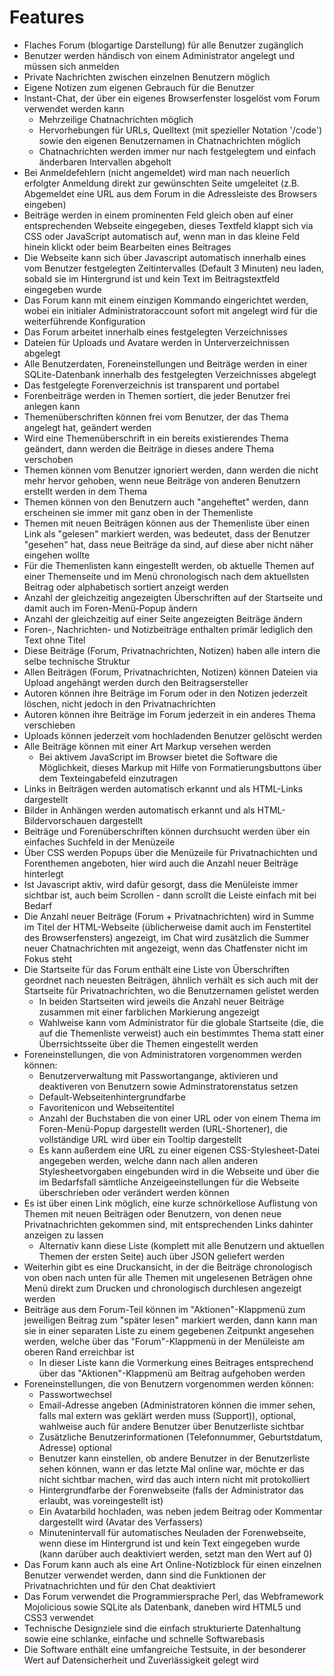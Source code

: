 Features
========

* Flaches Forum (blogartige Darstellung) für alle Benutzer zugänglich
* Benutzer werden händisch von einem Administrator angelegt und müssen sich anmelden
* Private Nachrichten zwischen einzelnen Benutzern möglich
* Eigene Notizen zum eigenen Gebrauch für die Benutzer
* Instant-Chat, der über ein eigenes Browserfenster losgelöst vom Forum verwendet werden kann
  * Mehrzeilige Chatnachrichten möglich
  * Hervorhebungen für URLs, Quelltext (mit spezieller Notation '/code') sowie den eigenen Benutzernamen in Chatnachrichten möglich
  * Chatnachrichten werden immer nur nach festgelegtem und einfach änderbaren Intervallen abgeholt
* Bei Anmeldefehlern (nicht angemeldet) wird man nach neuerlich erfolgter Anmeldung direkt zur gewünschten Seite umgeleitet (z.B. Abgemeldet eine URL aus dem Forum in die Adressleiste des Browsers eingeben)
* Beiträge werden in einem prominenten Feld gleich oben auf einer entsprechenden Webseite eingegeben, dieses Textfeld klappt sich via CSS oder JavaScript automatisch auf, wenn man in das kleine Feld hinein klickt oder beim Bearbeiten eines Beitrages
* Die Webseite kann sich über Javascript automatisch innerhalb eines vom Benutzer festgelegten Zeitintervalles (Default 3 Minuten) neu laden, sobald sie im Hintergrund ist und kein Text im Beitragstextfeld eingegeben wurde
* Das Forum kann mit einem einzigen Kommando eingerichtet werden, wobei ein initialer Administratoraccount sofort mit angelegt wird für die weiterführende Konfiguration
* Das Forum arbeitet innerhalb eines festgelegten Verzeichnisses
* Dateien für Uploads und Avatare werden in Unterverzeichnissen abgelegt
* Alle Benutzerdaten, Foreneinstellungen und Beiträge werden in einer SQLite-Datenbank innerhalb des festgelegten Verzeichnisses abgelegt
* Das festgelegte Forenverzeichnis ist transparent und portabel
* Forenbeiträge werden in Themen sortiert, die jeder Benutzer frei anlegen kann
* Themenüberschriften können frei vom Benutzer, der das Thema angelegt hat, geändert werden
* Wird eine Themenüberschrift in ein bereits existierendes Thema geändert, dann werden die Beiträge in dieses andere Thema verschoben
* Themen können vom Benutzer ignoriert werden, dann werden die nicht mehr hervor gehoben, wenn neue Beiträge von anderen Benutzern erstellt werden in dem Thema
* Themen können von den Benutzern auch "angeheftet" werden, dann erscheinen sie immer mit ganz oben in der Themenliste
* Themen mit neuen Beiträgen können aus der Themenliste über einen Link als "gelesen" markiert werden, was bedeutet, dass der Benutzer "gesehen" hat, dass neue Beiträge da sind, auf diese aber nicht näher eingehen wollte
* Für die Themenlisten kann eingestellt werden, ob aktuelle Themen auf einer Themenseite und im Menü chronologisch nach dem aktuellsten Beitrag oder alphabetisch sortiert anzeigt werden
* Anzahl der gleichzeitig angezeigten Überschriften auf der Startseite und damit auch im Foren-Menü-Popup ändern
* Anzahl der gleichzeitig auf einer Seite angezeigten Beiträge ändern
* Foren-, Nachrichten- und Notizbeiträge enthalten primär lediglich den Text ohne Titel
* Diese Beiträge (Forum, Privatnachrichten, Notizen) haben alle intern die selbe technische Struktur
* Allen Beiträgen (Forum, Privatnachrichten, Notizen) können Dateien via Upload angehängt werden durch den Beitragsersteller
* Autoren können ihre Beiträge im Forum oder in den Notizen jederzeit löschen, nicht jedoch in den Privatnachrichten
* Autoren können ihre Beiträge im Forum jederzeit in ein anderes Thema verschieben
* Uploads können jederzeit vom hochladenden Benutzer gelöscht werden
* Alle Beiträge können mit einer Art Markup versehen werden
  * Bei aktivem JavaScript im Browser bietet die Software die Möglichkeit, dieses Markup mit Hilfe von Formatierungsbuttons über dem Texteingabefeld einzutragen
* Links in Beiträgen werden automatisch erkannt und als HTML-Links dargestellt
* Bilder in Anhängen werden automatisch erkannt und als HTML-Bildervorschauen dargestellt
* Beiträge und Forenüberschriften können durchsucht werden über ein einfaches Suchfeld in der Menüzeile
* Über CSS werden Popups über die Menüzeile für Privatnachichten und Forenthemen angeboten, hier wird auch die Anzahl neuer Beiträge hinterlegt
* Ist Javascript aktiv, wird dafür gesorgt, dass die Menüleiste immer sichtbar ist, auch beim Scrollen - dann scrollt die Leiste einfach mit bei Bedarf
* Die Anzahl neuer Beiträge (Forum + Privatnachrichten) wird in Summe im Titel der HTML-Webseite (üblicherweise damit auch im Fenstertitel des Browserfensters) angezeigt, im Chat wird zusätzlich die Summer neuer Chatnachrichten mit angezeigt, wenn das Chatfenster nicht im Fokus steht
* Die Startseite für das Forum enthält eine Liste von Überschriften geordnet nach neuesten Beiträgen, ähnlich verhält es sich auch mit der Startseite für Privatnachrichten, wo die Benutzernamen gelistet werden
  * In beiden Startseiten wird jeweils die Anzahl neuer Beiträge zusammen mit einer farblichen Markierung angezeigt
  * Wahlweise kann vom Administrator für die globale Startseite (die, die auf die Themenliste verweist) auch ein bestimmtes Thema statt einer Überrsichtsseite über die Themen eingestellt werden
* Foreneinstellungen, die von Administratoren vorgenommen werden können:
  * Benutzerverwaltung mit Passwortangange, aktivieren und deaktiveren von Benutzern sowie Adminstratorenstatus setzen
  * Default-Webseitenhintergrundfarbe
  * Favoritenicon und Webseitentitel
  * Anzahl der Buchstaben die von einer URL oder von einem Thema im Foren-Menü-Popup dargestellt werden (URL-Shortener), die vollständige URL wird über ein Tooltip dargestellt
  * Es kann außerdem eine URL zu einer eigenen CSS-Stylesheet-Datei angegeben werden, welche dann nach allen anderen Stylesheetvorgaben eingebunden wird in die Webseite und über die im Bedarfsfall sämtliche Anzeigeeinstellungen für die Webseite überschrieben oder verändert werden können
* Es ist über einen Link möglich, eine kurze schnörkellose Auflistung von Themen mit neuen Beiträgen oder Benutzern, von denen neue Privatnachrichten gekommen sind, mit entsprechenden Links dahinter anzeigen zu lassen
  * Alternativ kann diese Liste (komplett mit alle Benutzern und aktuellen Themen der ersten Seite) auch über JSON geliefert werden
* Weiterhin gibt es eine Druckansicht, in der die Beiträge chronologisch von oben nach unten für alle Themen mit ungelesenen Beträgen ohne Menü direkt zum Drucken und chronologisch durchlesen angezeigt werden
* Beiträge aus dem Forum-Teil können im "Aktionen"-Klappmenü zum jeweiligen Beitrag zum "später lesen" markiert werden, dann kann man sie in einer separaten Liste zu einem gegebenen Zeitpunkt angesehen werden, welche über das "Forum"-Klappmenü in der Menüleiste am oberen Rand erreichbar ist
  * In dieser Liste kann die Vormerkung eines Beitrages entsprechend über das "Aktionen"-Klappmenü am Beitrag aufgehoben werden
* Foreneinstellungen, die von Benutzern vorgenommen werden können:
  * Passwortwechsel
  * Email-Adresse angeben (Administratoren können die immer sehen, falls mal extern was geklärt werden muss (Support)), optional, wahlweise auch für andere Benutzer über Benutzerliste sichtbar
  * Zusätzliche Benutzerinformationen (Telefonnummer, Geburtstdatum, Adresse) optional
  * Benutzer kann einstellen, ob andere Benutzer in der Benutzerliste sehen können, wann er das letzte Mal online war, möchte er das nicht sichtbar machen, wird das auch intern nicht mit protokolliert
  * Hintergrundfarbe der Forenwebseite (falls der Administrator das erlaubt, was voreingestellt ist)
  * Ein Avatarbild hochladen, was neben jedem Beitrag oder Kommentar dargestellt wird (Avatar des Verfassers)
  * Minutenintervall für automatisches Neuladen der Forenwebseite, wenn diese im Hintergrund ist und kein Text eingegeben wurde (kann darüber auch deaktiviert werden, setzt man den Wert auf 0)
* Das Forum kann auch als eine Art Online-Notizblock für einen einzelnen Benutzer verwendet werden, dann sind die Funktionen der Privatnachrichten und für den Chat deaktiviert
* Das Forum verwendet die Programmiersprache Perl, das Webframework Mojolicious sowie SQLite als Datenbank, daneben wird HTML5 und CSS3 verwendet
* Technische Designziele sind die einfach strukturierte Datenhaltung sowie eine schlanke, einfache und schnelle Softwarebasis
* Die Software enthält eine umfangreiche Testsuite, in der besonderer Wert auf Datensicherheit und Zuverlässigkeit gelegt wird

